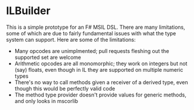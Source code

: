 ILBuilder
=========

This is a simple prototype for an F# MSIL DSL.  There are many limitations, some of which are due to fairly fundamental issues with what the type system can support.  Here are some of the limitations:

 - Many opcodes are unimplmented; pull requests fleshing out the supported set are welcome
 - Arithmetic opcodes are all monomorphic; they work on integers but not (say) floats, even though in IL they are supported on multiple numeric types
 - There's no way to call methods given a receiver of a derived type, even though this would be perfectly valid code
 - The method type provider doesn't provide values for generic methods, and only looks in mscorlib


